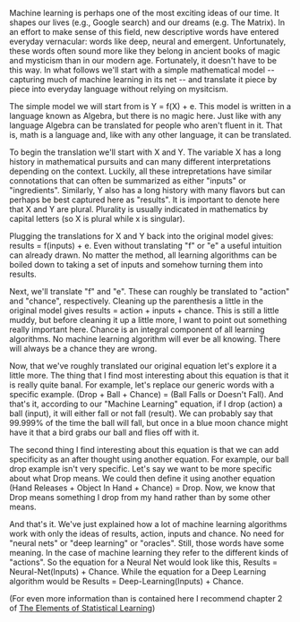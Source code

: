 ---
---
Machine learning is perhaps one of the most exciting ideas of our time. It shapes our lives  (e.g., Google search) and our dreams (e.g. The Matrix). In an effort to make sense of this field, new descriptive words have entered everyday vernacular: words like deep, neural and emergent. Unfortunately, these words often sound more like they belong in ancient books of magic and mysticism than in our modern age. Fortunately, it doesn't have to be this way. In what follows we'll start with a simple mathematical model -- capturing much of machine learning in its net -- and translate it piece by piece into everyday language without relying on mysitcism.

The simple model we will start from is Y = f(X) + e. This model is written in a language known as Algebra, but there is no magic here. Just like with any language Algebra can be translated for people who aren't fluent in it. That is, math is a language and, like with any other language, it can be translated.

To begin the translation we'll start with X and Y. The variable X has a long history in mathematical pursuits and can many different interpretations depending on the context. Luckily, all these intrepretations have similar connotations that can often be summarized as either "inputs" or "ingredients". Similarly, Y also has a long history with many flavors but can perhaps be best captured here as "results". It is important to denote here that X and Y are plural. Plurality is usually indicated in mathematics by capital letters (so X is plural while x is singular). 

Plugging the translations for X and Y back into the original model gives: results = f(inputs) + e. Even without translating "f" or "e" a useful intuition can already drawn. No matter the method, all learning algorithms can be boiled down to taking a set of inputs and somehow turning them into results.

Next, we'll translate "f" and "e". These can roughly be translated to "action" and "chance", respectively. Cleaning up the parenthesis a little in the original model gives results = action + inputs + chance. This is still a little muddy, but before cleaning it up a little more, I want to point out something really important here. Chance is an integral component of all learning algorithms. No machine learning algorithm will ever be all knowing. There will always be a chance they are wrong.

Now, that we've roughly translated our original equation let's explore it a little more. The thing that I find most interesting about this equation is that it is really quite banal. For example, let's replace our generic words with a specific example. (Drop + Ball + Chance) = (Ball Falls or Doesn't Fall). And that's it, according to our "Machine Learning" equation, if I drop (action) a ball (input), it will either fall or not fall (result). We can probably say that 99.999% of the time the ball will fall, but once in a blue moon chance might have it that a bird grabs our ball and flies off with it.

The second thing I find interesting about this equation is that we can add specificity as an after thought using another equation. For example, our ball drop example isn't very specific. Let's say we want to be more specific about what Drop means. We could then define it using another equation (Hand Releases + Object In Hand + Chance) = Drop. Now, we know that Drop means something I drop from my hand rather than by some other means.

And that's it. We've just explained how a lot of machine learning algorithms work with only the ideas of results, action, inputs and chance. No need for "neural nets" or "deep learning" or "oracles". Still, those words have some meaning. In the case of machine learning they refer to the different kinds of "actions". So the equation for a Neural Net would look like this, Results = Neural-Net(Inputs) + Chance. While the equation for a Deep Learning algorithm would be Results = Deep-Learning(Inputs) + Chance.

(For even more information than is contained here I recommend chapter 2 of [The Elements of Statistical Learning](://web.stanford.edu/~hastie/ElemStatLearn/))
